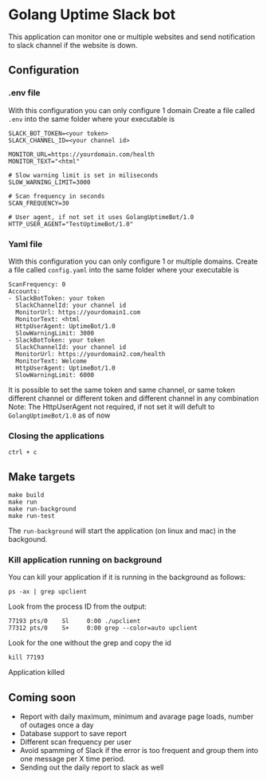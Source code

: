 # Golang Uptime Slack bot

This application can monitor one or multiple websites and send notification to slack channel if the website is down.

## Configuration

### .env file
With this configuration you can only configure 1 domain
Create a file called ```.env``` into the same folder where your executable is

```
SLACK_BOT_TOKEN=<your token>
SLACK_CHANNEL_ID=<your channel id>

MONITOR_URL=https://yourdomain.com/health
MONITOR_TEXT="<html"

# Slow warning limit is set in miliseconds
SLOW_WARNING_LIMIT=3000

# Scan frequency in seconds
SCAN_FREQUENCY=30

# User agent, if not set it uses GolangUptimeBot/1.0
HTTP_USER_AGENT="TestUptimeBot/1.0"
```

### Yaml file
With this configuration you can only configure 1 or multiple domains.
Create a file called ```config.yaml``` into the same folder where your executable is

```
ScanFrequency: 0
Accounts:
- SlackBotToken: your token
  SlackChannelId: your channel id
  MonitorUrl: https://yourdomain1.com
  MonitorText: <html
  HttpUserAgent: UptimeBot/1.0
  SlowWarningLimit: 3000
- SlackBotToken: your token
  SlackChannelId: your channel id
  MonitorUrl: https://yourdomain2.com/health
  MonitorText: Welcome 
  HttpUserAgent: UptimeBot/1.0
  SlowWarningLimit: 6000
```

It is possible to set the same token and same channel, or same token different channel or different token and different channel in any combination
Note: The HttpUserAgent not required, if not set it will defult to `GolangUptimeBot/1.0` as of now

### Closing the applications
```
ctrl + c
```


## Make targets
```
make build
make run
make run-background
make run-test
```

The ```run-background``` will start the application (on linux and mac) in the backgound.

### Kill application running on background

You can kill your application if it is running in the background as follows:

```
ps -ax | grep upclient
```

Look from the process ID from the output:
```
77193 pts/0    Sl     0:00 ./upclient
77312 pts/0    S+     0:00 grep --color=auto upclient
```

Look for the one without the grep and copy the id
```
kill 77193
```

Application killed

## Coming soon
- Report with daily maximum, minimum and avarage page loads, number of outages once a day
- Database support to save report 
- Different scan frequency per user
- Avoid spamming of Slack if the error is too frequent and group them into one message per X time period.
- Sending out the daily report to slack as well
